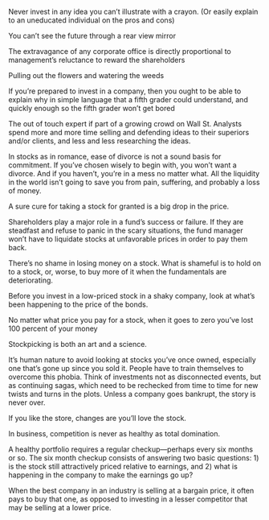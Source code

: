 Never invest in any idea you can’t illustrate with a crayon. (Or easily explain to an uneducated individual on the pros and cons)

You can’t see the future through a rear view mirror

The extravagance of any corporate office is directly proportional to management’s reluctance to reward the shareholders

Pulling out the flowers and watering the weeds

If you’re prepared to invest in a company, then you ought to be able to explain why in simple language that a fifth grader could understand, and quickly enough so the fifth grader won’t get bored

The out of touch expert if part of a growing crowd on Wall St. Analysts spend more and more time selling and defending ideas to their superiors and/or clients, and less and less researching the ideas. 

In stocks as in romance, ease of divorce is not a sound basis for commitment. If you’ve chosen wisely to begin with, you won’t want a divorce. And if you haven’t, you’re in a mess no matter what. All the liquidity in the world isn’t going to save you from pain, suffering, and probably a loss of money.

A sure cure for taking a stock for granted is a big drop in the price.

Shareholders play a major role in a fund’s success or failure. If they are steadfast and refuse to panic in the scary situations, the fund manager won’t have to liquidate stocks at unfavorable prices in order to pay them back.

There’s no shame in losing money on a stock. What is shameful is to hold on to a stock, or, worse, to buy more of it when the fundamentals are deteriorating.

Before you invest in a low-priced stock in a shaky company, look at what’s been happening to the price of the bonds.

No matter what price you pay for a stock, when it goes to zero you’ve lost 100 percent of your money

Stockpicking is both an art and a science. 

It’s human nature to avoid looking at stocks you’ve once owned, especially one that’s gone up since you sold it. People have to train themselves to overcome this phobia. Think of investments not as disconnected events, but as continuing sagas, which need to be rechecked from time to time for new twists and turns in the plots. Unless a company goes bankrupt, the story is never over.

If you like the store, changes are you’ll love the stock.

In business, competition is never as healthy as total domination.

A healthy portfolio requires a regular checkup—perhaps every six months or so. The six month checkup consists of answering two basic questions: 1) is the stock still attractively priced relative to earnings, and 2) what is happening in the company to make the earnings go up?

When the best company in an industry is selling at a bargain price, it often pays to buy that one, as opposed to investing in a lesser competitor that may be selling at a lower price.
